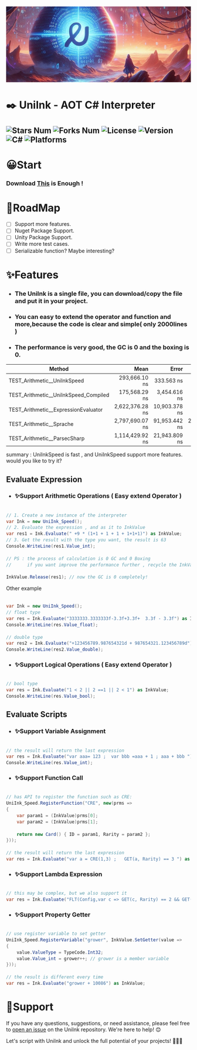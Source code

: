 ![Header](MarkDown_Assets/UniInk_ReadmeHeader.jpg)

# ✒️ UniInk - AOT C# Interpreter

![Stars Num](https://img.shields.io/github/stars/Arc-huangjingtong/UniInk-CSharpInterpreter4Unity?style=social&logo=github)
![Forks Num](https://img.shields.io/github/forks/Arc-huangjingtong/UniInk-CSharpInterpreter4Unity?style=social&logo=github)
![License  ](https://img.shields.io/badge/license-MIT-yellow)
![Version  ](https://img.shields.io/badge/version-1.0.0-green)
![C#       ](https://img.shields.io/badge/CSharp-8.0%20+%20-blue)
![Platforms](https://img.shields.io/badge/platforms-Android%20|%20Windows%20|%20(ios)-lightgrey)
---

# 😀Start

### Download [This](https://github.com/Arc-huangjingtong/UniInk-CSharpInterpreter4AOT/blob/main/Arc.UniInk/Arc.UniInk/UniInk_Speed.cs) is Enough !

# 📝RoadMap

- [ ] Support more features.
- [ ] Nuget Package Support.
- [ ] Unity Package Support.
- [ ] Write more test cases.
- [ ] Serializable function? Maybe interesting?

# ✨Features

- ### The UniInk is a single file, you can download/copy the file and put it in your project.
- ### You can easy to extend the operator and function and more,because the code is clear and simple( only 2000lines )
- ### The performance is very good, the GC is 0 and the boxing is 0.

| Method                                |            Mean |         Error |         StdDev |          Median |     Gen0 |    Gen1 | Allocated |
|---------------------------------------|----------------:|--------------:|---------------:|----------------:|---------:|--------:|----------:|
| TEST_Arithmetic__UniInkSpeed          |   293,666.10 ns |    333.563 ns |     260.424 ns |   293,632.98 ns |        - |       - |      68 B |
| TEST_Arithmetic__UniInkSpeed_Compiled |   175,568.29 ns |  3,454.616 ns |   5,063.732 ns |   176,105.37 ns |        - |       - |     658 B |
| TEST_Arithmetic__ExpressionEvaluator  | 2,622,376.28 ns | 10,903.378 ns |  10,199.026 ns | 2,623,418.75 ns | 390.6250 | 11.7188 | 2068334 B |
| TEST_Arithmetic__Sprache              | 2,797,690.07 ns | 91,953.442 ns | 265,306.706 ns | 2,677,421.88 ns | 535.1563 | 19.5313 | 2817177 B |
| TEST_Arithmetic__ParsecSharp          | 1,114,429.92 ns | 21,943.809 ns |  27,751.892 ns | 1,113,960.74 ns | 162.1094 |       - |  851830 B |

summary : UniInkSpeed is fast , and UniInkSpeed support more features. would you like to try it?

## Evaluate Expression

- ### ✨Support Arithmetic Operations ( Easy extend Operator )

```csharp

// 1. Create a new instance of the interpreter 
var Ink = new UniInk_Speed();
// 2. Evaluate the expression , and as it to InkValue
var res1 = Ink.Evaluate(" +9 * (1+1 + 1 + 1 + 1+1+1)") as InkValue;
// 3. Get the result with the type you want, the result is 63
Console.WriteLine(res1.Value_int); 

// PS : the process of calculation is 0 GC and 0 Boxing
//      if you want improve the performance further , recycle the InkValue

InkValue.Release(res1); // now the GC is 0 completely!

```

Other example

```csharp

var Ink = new UniInk_Speed();
// float type
var res = Ink.Evaluate("3333333.3333333f-3.3f+3.3f+  3.3f - 3.3f") as InkValue;
Console.WriteLine(res.Value_float);

// double type
var res2 = Ink.Evaluate("+123456789.987654321d + 987654321.123456789d") as InkValue;
Console.WriteLine(res2.Value_double);

```

- ### ✨Support Logical Operations ( Easy extend Operator )

```csharp

// bool type
var res = Ink.Evaluate("1 < 2 || 2 ==1 || 2 < 1") as InkValue;
Console.WriteLine(res.Value_bool); 

```

## Evaluate Scripts

- ### ✨Support Variable Assignment

```csharp

// the result will return the last expression
var res = Ink.Evaluate("var aaa= 123 ;  var bbb =aaa + 1 ; aaa + bbb ") as InkValue;
Console.WriteLine(res.Value_int); 

```

- ### ✨Support Function Call

```csharp

// has API to register the function such as CRE:
UniInk_Speed.RegisterFunction("CRE", new(prms =>
{
    var param1 = (InkValue)prms[0];
    var param2 = (InkValue)prms[1];

    return new Card() { ID = param1, Rarity = param2 };
}));

// the result will return the last expression
var res = Ink.Evaluate("var a = CRE(1,3) ;   GET(a, Rarity) == 3 ") as InkValue;


```

- ### ✨Support Lambda Expression

```csharp

// this may be complex, but we also support it
var res = Ink.Evaluate("FLT(Config,var c => GET(c, Rarity) == 2 && GET(c, ID) == 1)") as InkValue;

```

- ### ✨Support Property Getter

```csharp

// use register variable to set getter
UniInk_Speed.RegisterVariable("grower", InkValue.SetGetter(value =>
{
    value.ValueType = TypeCode.Int32;
    value.Value_int = grower++; // grower is a member variable 
}));

// the result is different every time
var res = Ink.Evaluate("grower + 10086") as InkValue;


```

# 💬Support

If you have any questions, suggestions, or need assistance, please feel free
to [open an issue](https://github.com/Arc-huangjingtong/UniInk-CSharpInterpreter4Unity/issues) on the UniInk repository.
We're here to help! 😊

Let's script with UniInk and unlock the full potential of your projects! 🚀💡🌟
